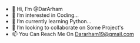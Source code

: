 - 👋 Hi, I’m @DarArham
- 👀 I’m interested in Coding... 
- 🌱 I’m currently learning Python... 
- 💞️ I’m looking to collaborate on Some Project's
- 📫 You Can Reach Me On Dararham19@gmail.com

<!---
DarArham/DarArham is a ✨ special ✨ repository because its `README.md` (this file) appears on your GitHub profile.
You can click the Preview link to take a look at your changes.
--->
